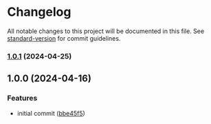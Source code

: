 # Changelog

All notable changes to this project will be documented in this file. See [standard-version](https://github.com/conventional-changelog/standard-version) for commit guidelines.

### [1.0.1](https://github.com/argentumcode/prevent-fixup-commits/compare/v1.0.0...v1.0.1) (2024-04-25)

## 1.0.0 (2024-04-16)


### Features

* initial commit ([bbe45f5](https://github.com/argentumcode/prevent-fixup-commits/commit/bbe45f52f9969d05bb3c3b4ee15eff8ce81bf12c))
